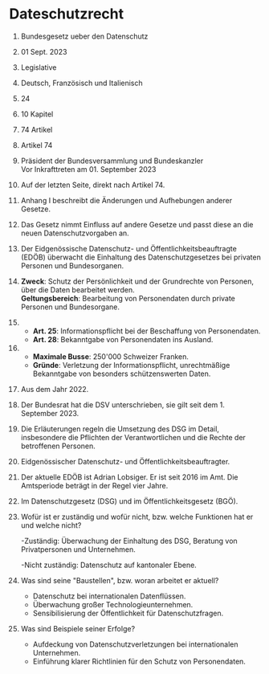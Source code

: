 # Dateschutzrecht

1. Bundesgesetz ueber den Datenschutz

2. 01 Sept. 2023

3. Legislative

4. Deutsch, Französisch und Italienisch

5. 24

6. 10 Kapitel

7. 74 Artikel

8. Artikel 74

9. Präsident der Bundesversammlung und Bundeskanzler  
   Vor Inkrafttreten am 01. September 2023  

10. Auf der letzten Seite, direkt nach Artikel 74.  

11. Anhang I beschreibt die Änderungen und Aufhebungen anderer Gesetze.  

12. Das Gesetz nimmt Einfluss auf andere Gesetze und passt diese an die neuen Datenschutzvorgaben an.  

13. Der Eidgenössische Datenschutz- und Öffentlichkeitsbeauftragte (EDÖB) überwacht die Einhaltung des Datenschutzgesetzes bei privaten Personen und Bundesorganen.  

14. **Zweck**: Schutz der Persönlichkeit und der Grundrechte von Personen, über die Daten bearbeitet werden.  
    **Geltungsbereich**: Bearbeitung von Personendaten durch private Personen und Bundesorgane.  
15. - **Art. 25**: Informationspflicht bei der Beschaffung von Personendaten.  
    - **Art. 28**: Bekanntgabe von Personendaten ins Ausland.
      
16. - **Maximale Busse**: 250'000 Schweizer Franken.  
    - **Gründe**: Verletzung der Informationspflicht, unrechtmäßige Bekanntgabe von besonders schützenswerten Daten.
17. Aus dem Jahr 2022.

18. Der Bundesrat hat die DSV unterschrieben, sie gilt seit dem 1. September 2023.

19. Die Erläuterungen regeln die Umsetzung des DSG im Detail, insbesondere die Pflichten der Verantwortlichen und die Rechte der betroffenen Personen.

20. Eidgenössischer Datenschutz- und Öffentlichkeitsbeauftragter.

21. Der aktuelle EDÖB ist Adrian Lobsiger. Er ist seit 2016 im Amt. Die Amtsperiode beträgt in der Regel vier Jahre.

22. Im Datenschutzgesetz (DSG) und im Öffentlichkeitsgesetz (BGÖ).

23. Wofür ist er zuständig und wofür nicht, bzw. welche Funktionen hat er und welche nicht?

      -Zuständig: Überwachung der Einhaltung des DSG, Beratung von Privatpersonen und Unternehmen.
    
      -Nicht zuständig: Datenschutz auf kantonaler Ebene.
    
24. Was sind seine "Baustellen", bzw. woran arbeitet er aktuell?

    - Datenschutz bei internationalen Datenflüssen.
    - Überwachung großer Technologieunternehmen.
    - Sensibilisierung der Öffentlichkeit für Datenschutzfragen.
      
25. Was sind Beispiele seiner Erfolge?
    - Aufdeckung von Datenschutzverletzungen bei internationalen Unternehmen.
    - Einführung klarer Richtlinien für den Schutz von Personendaten.

